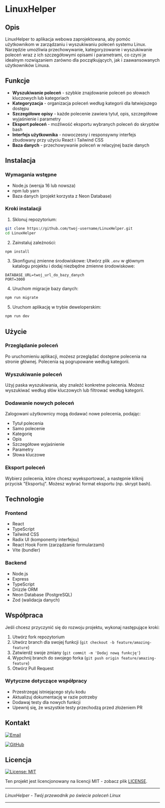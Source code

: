 # LinuxHelper

## Opis

LinuxHelper to aplikacja webowa zaprojektowana, aby pomóc użytkownikom w zarządzaniu i wyszukiwaniu poleceń systemu Linux. Narzędzie umożliwia przechowywanie, kategoryzowanie i wyszukiwanie poleceń wraz z ich szczegółowymi opisami i parametrami, co czyni je idealnym rozwiązaniem zarówno dla początkujących, jak i zaawansowanych użytkowników Linuxa.

## Funkcje

* **Wyszukiwanie poleceń** - szybkie znajdowanie poleceń po słowach kluczowych lub kategoriach
* **Kategoryzacja** - organizacja poleceń według kategorii dla łatwiejszego dostępu
* **Szczegółowe opisy** - każde polecenie zawiera tytuł, opis, szczegółowe wyjaśnienie i parametry
* **Eksport poleceń** - możliwość eksportu wybranych poleceń do skryptów bash
* **Interfejs użytkownika** - nowoczesny i responsywny interfejs zbudowany przy użyciu React i Tailwind CSS
* **Baza danych** - przechowywanie poleceń w relacyjnej bazie danych

## Instalacja

### Wymagania wstępne

* Node.js (wersja 16 lub nowsza)
* npm lub yarn
* Baza danych (projekt korzysta z Neon Database)

### Kroki instalacji

1. Sklonuj repozytorium:

```bash
git clone https://github.com/twoj-username/LinuxHelper.git
cd LinuxHelper
```

2. Zainstaluj zależności:

```bash
npm install
```

3. Skonfiguruj zmienne środowiskowe: Utwórz plik `.env` w głównym katalogu projektu i dodaj niezbędne zmienne środowiskowe:

```
DATABASE_URL=twoj_url_do_bazy_danych
PORT=3000
```

4. Uruchom migracje bazy danych:

```bash
npm run migrate
```

5. Uruchom aplikację w trybie deweloperskim:

```bash
npm run dev
```

## Użycie

### Przeglądanie poleceń

Po uruchomieniu aplikacji, możesz przeglądać dostępne polecenia na stronie głównej. Polecenia są pogrupowane według kategorii.

### Wyszukiwanie poleceń

Użyj paska wyszukiwania, aby znaleźć konkretne polecenia. Możesz wyszukiwać według słów kluczowych lub filtrować według kategorii.

### Dodawanie nowych poleceń

Zalogowani użytkownicy mogą dodawać nowe polecenia, podając:

* Tytuł polecenia
* Samo polecenie
* Kategorię
* Opis
* Szczegółowe wyjaśnienie
* Parametry
* Słowa kluczowe

### Eksport poleceń

Wybierz polecenia, które chcesz wyeksportować, a następnie kliknij przycisk "Eksportuj". Możesz wybrać format eksportu (np. skrypt bash).

## Technologie

### Frontend

* React
* TypeScript
* Tailwind CSS
* Radix UI (komponenty interfejsu)
* React Hook Form (zarządzanie formularzami)
* Vite (bundler)

### Backend

* Node.js
* Express
* TypeScript
* Drizzle ORM
* Neon Database (PostgreSQL)
* Zod (walidacja danych)

## Współpraca

Jeśli chcesz przyczynić się do rozwoju projektu, wykonaj następujące kroki:

1. Utwórz fork repozytorium
2. Utwórz branch dla swojej funkcji (`git checkout -b feature/amazing-feature`)
3. Zatwierdź swoje zmiany (`git commit -m 'Dodaj nową funkcję'`)
4. Wypchnij branch do swojego forka (`git push origin feature/amazing-feature`)
5. Otwórz Pull Request

### Wytyczne dotyczące współpracy

* Przestrzegaj istniejącego stylu kodu
* Aktualizuj dokumentację w razie potrzeby
* Dodawaj testy dla nowych funkcji
* Upewnij się, że wszystkie testy przechodzą przed złożeniem PR


## Kontakt

[![Email](https://img.shields.io/badge/Email-Napisz%20do%20mnie-blue?style=for-the-badge&logo=gmail&logoColor=white)](mailto:netdark_1966@op.pl)

[![GitHub](https://img.shields.io/badge/GitHub-Darek1966-181717?style=for-the-badge&logo=github&logoColor=white)](https://github.com/Darek1966)

## Licencja
[![License: MIT](https://img.shields.io/badge/License-MIT-yellow.svg)](https://opensource.org/licenses/MIT)

Ten projekt jest licencjonowany na licencji MIT - zobacz plik [LICENSE](LICENSE).

---

*LinuxHelper - Twój przewodnik po świecie poleceń Linux*

---
